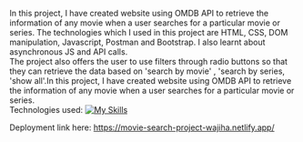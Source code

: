 In this project, I have created website using OMDB API to retrieve the information of any movie when a user searches for a particular movie or series. The technologies which I used in this project are HTML, CSS, DOM manipulation, Javascript, Postman and Bootstrap. I also learnt about asynchronous JS and API calls. <br>
The project also offers the user to use filters through radio buttons so that they can retrieve the data based on 'search by movie' , 'search by series, 'show all'.In this project, I have created website using OMDB API to retrieve the information of any movie when a user searches for a particular movie or series. <br>
Technologies used: [![My Skills](https://skillicons.dev/icons?i=js,html,css,github,js,bootstrap)](https://skillicons.dev)


Deployment link here: https://movie-search-project-wajiha.netlify.app/
